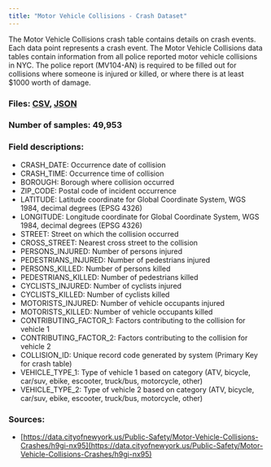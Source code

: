 ```yaml
---
title: "Motor Vehicle Collisions - Crash Dataset"
---
```


The Motor Vehicle Collisions crash table contains details on crash events. Each data point represents a crash event. The Motor Vehicle Collisions data tables contain information from all police reported motor vehicle collisions in NYC. The police report (MV104-AN) is required to be filled out for collisions where someone is injured or killed, or where there is at least $1000 worth of damage.

### Files: [CSV](../../assets/datasets/Motor-Vehicle-Crashes/Motor-Vehicle-Crashes.csv), [JSON](../../assets/datasets/Motor-Vehicle-Crashes/Motor-Vehicle-Crashes.json)

### Number of samples: 49,953

### Field descriptions:

- CRASH_DATE: Occurrence date of collision
- CRASH_TIME: Occurrence time of collision
- BOROUGH: Borough where collision occurred
- ZIP_CODE: Postal code of incident occurrence
- LATITUDE: Latitude coordinate for Global Coordinate System, WGS 1984, decimal degrees (EPSG 4326)
- LONGITUDE: Longitude coordinate for Global Coordinate System, WGS 1984, decimal degrees (EPSG 4326)
- STREET: Street on which the collision occurred
- CROSS_STREET: Nearest cross street to the collision
- PERSONS_INJURED: Number of persons injured
- PEDESTRIANS_INJURED: Number of pedestrians injured
- PERSONS_KILLED: Number of persons killed
- PEDESTRIANS_KILLED: Number of pedestrians  killed
- CYCLISTS_INJURED: Number of cyclists injured
- CYCLISTS_KILLED: Number of cyclists killed
- MOTORISTS_INJURED: Number of vehicle occupants injured
- MOTORISTS_KILLED: Number of vehicle occupants killed
- CONTRIBUTING_FACTOR_1: Factors contributing to the collision for vehicle 1
- CONTRIBUTING_FACTOR_2: Factors contributing to the collision for vehicle 2
- COLLISION_ID: Unique record code generated by system (Primary Key for crash table)
- VEHICLE_TYPE_1: Type of vehicle 1 based on category (ATV, bicycle, car/suv, ebike, escooter, truck/bus, motorcycle, other)
- VEHICLE_TYPE_2: Type of vehicle 2 based on category (ATV, bicycle, car/suv, ebike, escooter, truck/bus, motorcycle, other)

### Sources:

- [https://data.cityofnewyork.us/Public-Safety/Motor-Vehicle-Collisions-Crashes/h9gi-nx95](https://data.cityofnewyork.us/Public-Safety/Motor-Vehicle-Collisions-Crashes/h9gi-nx95)
